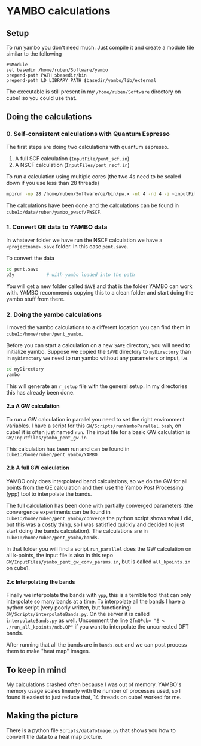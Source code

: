 # YAMBO calculations

## Setup 
To run yambo you don't need much. Just compile it and create a module file similar to the following

```text
#%Module
set basedir /home/ruben/Software/yambo
prepend-path PATH $basedir/bin
prepend-path LD_LIBRARY_PATH $basedir/yambo/lib/external
```

The executable is still present in my `/home/ruben/Software` directory on cube1 so you could use that.


## Doing the calculations

### 0. Self-consistent calculations with Quantum Espresso

The first steps are doing two calculations with quantum espresso.

1. A full SCF calculation (`InputFile/pent_scf.in`)
2. A NSCF calculation (`InputFiles/pent_nscf.in`)

To run a calculation using multiple cores (the two 4s need to be scaled down if you use less than 28 threads)

```bash
mpirun -np 28 /home/ruben/Software/qe/bin/pw.x -nt 4 -nd 4 -i <inputFile>.in
```

The calculations have been done and the calculations can be found in `cube1:/data/ruben/yambo_pwscf/PWSCF`.

### 1. Convert QE data to YAMBO data

In whatever folder we have run the NSCF calculation we have a `<projectname>.save` folder. In this case `pent.save`. 

To convert the data

```bash
cd pent.save
p2y            # with yambo loaded into the path
```

You will get a new folder called `SAVE` and that is the folder YAMBO can work with. YAMBO recommends copying this to a clean folder and start doing the yambo stuff from there. 

### 2. Doing the yambo calculations
I moved the yambo calculations to a different location you can find them in `cube1:/home/ruben/pent_yambo`.

Before you can start a calculation on a new `SAVE` directory, you will need to
initialize yambo. Suppose we copied the `SAVE` directory to `myDirectory` than
in `myDirectory` we need to run yambo without any parameters or input, i.e.

```bash
cd myDirectory
yambo
```

This will generate an `r_setup` file with the general setup. In my directories this has already been done.

#### 2.a A GW calculation
To run a GW calculation in parallel you need to set the right environment variables. I have a script for this `GW/Scripts/runYamboParallel.bash`, on cube1 it is often just named `run`. The input file for a basic GW calculation is `GW/Inputfiles/yambo_pent_gw.in`

This calculation has been run and can be found in `cube1:/home/ruben/pent_yambo/YAMBO`

#### 2.b A full GW calculation
YAMBO only does interpolated band calculations, so we do the GW for all points from the QE calculation and then use the Yambo Post Processing (ypp) tool to interpolate the bands.

The full calculation has been done with partially converged parameters (the convergence experiments can be found in `cube1:/home/ruben/pent_yambo/converge` the python script shows what I did, but this was a costly thing, so I was satisfied quickly and decided to just start doing the bands calculation). The calculations are in `cube1:/home/ruben/pent_yambo/bands`. 

In that folder you will find a script `run_parallel` does the GW calculation on all k-points, the input file is also in this repo `GW/InputFiles/yambo_pent_gw_conv_params.in`, but is called `all_kpoints.in` on cube1.

#### 2.c Interpolating the bands
Finally we interpolate the bands with `ypp`, this is a terrible tool that can only interpolate so many bands at a time. To interpolate all the bands I have a python script (very poorly written, but functioning) `GW/Scripts/interpolateBands.py`. On the server it is called `interpolateBands.py` as well. 
Uncomment the line `GfnQPdb= "E < ./run_all_kpoints/ndb.QP"` if you want to interpolate the uncorrected DFT bands.

After running that all the bands are in `bands.out` and we can post process them to make "heat map" images. 

## To keep in mind
My calculations crashed often because I was out of memory. YAMBO's memory usage scales linearly with the number of processes used, so I found it easiest to just reduce that, 14 threads on cube1 worked for me.

## Making the picture

There is a python file `Scripts/dataToImage.py` that shows you how to convert the data to a heat map picture.
